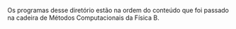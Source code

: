 Os programas desse diretório estão na ordem do conteúdo que foi passado na cadeira de Métodos Computacionais da Física B.
